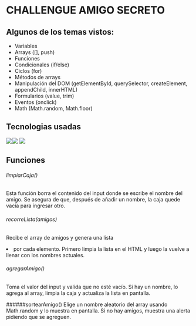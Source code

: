 # CHALLENGUE AMIGO SECRETO

## Algunos de los temas vistos:

- Variables
- Arrays ([], push)
- Funciones
- Condicionales (if/else)
- Ciclos (for)
- Métodos de arrays
- Manipulación del DOM (getElementById, querySelector, createElement, appendChild, innerHTML)
- Formularios (value, trim)
- Eventos (onclick)
- Math (Math.random, Math.floor)


## Tecnologias usadas

![](https://encrypted-tbn0.gstatic.com/images?q=tbn:ANd9GcSE4xo2cq28cbiSLVJW42FZ5sQ5IZ7nOBGb0g&s)![](https://lineadecodigo.com/wp-content/uploads/2014/04/css.png) ![](https://encrypted-tbn0.gstatic.com/images?q=tbn:ANd9GcQEc9A_S6BPxCDRp5WjMFEfXrpCu1ya2OO-Lw&s)

## Funciones

###### limpiarCaja()
Esta función borra el contenido del input donde se escribe el nombre del amigo. Se asegura de que, después de añadir un nombre, la caja quede vacía para ingresar otro.

###### recorreLista(amigos)
Recibe el array de amigos y genera una lista <li>por cada elemento. Primero limpia la lista en el HTML y luego la vuelve a llenar con los nombres actuales.

###### agregarAmigo()
Toma el valor del input y valida que no esté vacío. Si hay un nombre, lo agrega al array, limpia la caja y actualiza la lista en pantalla.

######sortearAmigo()
Elige un nombre aleatorio del array usando Math.random y lo muestra en pantalla. Si no hay amigos, muestra una alerta pidiendo que se agreguen.

